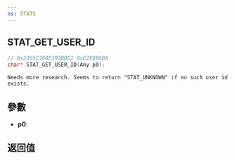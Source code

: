 ```yaml
---
ns: STATS
---
```

## STAT_GET_USER_ID

```c
// 0x2365C388E393BBE2 0xE2E8B6BA
char* STAT_GET_USER_ID(Any p0);
```

```
Needs more research. Seems to return "STAT_UNKNOWN" if no such user id exists.  
```

## 參數
* **p0**: 

## 返回值

